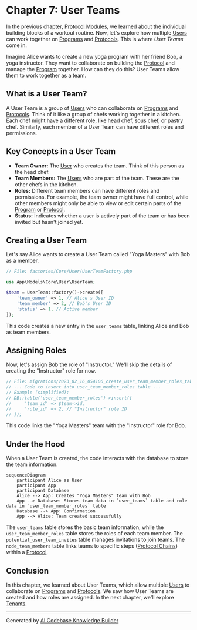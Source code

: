 # Chapter 7: User Teams

In the previous chapter, [Protocol Modules](06_protocol_modules.md), we learned about the individual building blocks of a workout routine. Now, let's explore how multiple [Users](01_users.md) can work together on [Programs](02_programs.md) and [Protocols](03_protocols.md).  This is where *User Teams* come in.

Imagine Alice wants to create a new yoga program with her friend Bob, a yoga instructor.  They want to collaborate on building the [Protocol](03_protocols.md) and manage the [Program](02_programs.md) together.  How can they do this?  User Teams allow them to work together as a team.

## What is a User Team?

A User Team is a group of [Users](01_users.md) who can collaborate on [Programs](02_programs.md) and [Protocols](03_protocols.md). Think of it like a group of chefs working together in a kitchen. Each chef might have a different role, like head chef, sous chef, or pastry chef.  Similarly, each member of a User Team can have different roles and permissions.

## Key Concepts in a User Team

* **Team Owner:** The [User](01_users.md) who creates the team.  Think of this person as the head chef.
* **Team Members:** The [Users](01_users.md) who are part of the team.  These are the other chefs in the kitchen.
* **Roles:**  Different team members can have different roles and permissions.  For example, the team owner might have full control, while other members might only be able to view or edit certain parts of the [Program](02_programs.md) or [Protocol](03_protocols.md).
* **Status:** Indicates whether a user is actively part of the team or has been invited but hasn't joined yet.

## Creating a User Team

Let's say Alice wants to create a User Team called "Yoga Masters" with Bob as a member.

```php
// File: factories/Core/User/UserTeamFactory.php

use App\Models\Core\User\UserTeam;

$team = UserTeam::factory()->create([
    'team_owner' => 1, // Alice's User ID
    'team_member' => 2, // Bob's User ID
    'status' => 1, // Active member
]);
```

This code creates a new entry in the `user_teams` table, linking Alice and Bob as team members.

## Assigning Roles

Now, let's assign Bob the role of "Instructor."  We'll skip the details of creating the "Instructor" role for now.

```php
// File: migrations/2023_02_16_054106_create_user_team_member_roles_table.php
// ... Code to insert into user_team_member_roles table ...
// Example (simplified):
// DB::table('user_team_member_roles')->insert([
//     'team_id' => $team->id,
//     'role_id' => 2, // "Instructor" role ID
// ]);
```

This code links the "Yoga Masters" team with the "Instructor" role for Bob.

## Under the Hood

When a User Team is created, the code interacts with the database to store the team information.

```mermaid
sequenceDiagram
    participant Alice as User
    participant App
    participant Database
    Alice --> App: Creates "Yoga Masters" team with Bob
    App --> Database: Stores team data in `user_teams` table and role data in `user_team_member_roles` table
    Database --> App: Confirmation
    App --> Alice: Team created successfully
```

The `user_teams` table stores the basic team information, while the `user_team_member_roles` table stores the roles of each team member.  The `potential_user_team_invites` table manages invitations to join teams. The `node_team_members` table links teams to specific steps ([Protocol Chains](05_protocol_chains.md)) within a [Protocol](03_protocols.md).

## Conclusion

In this chapter, we learned about User Teams, which allow multiple [Users](01_users.md) to collaborate on [Programs](02_programs.md) and [Protocols](03_protocols.md).  We saw how User Teams are created and how roles are assigned. In the next chapter, we'll explore [Tenants](08_tenants.md).


---

Generated by [AI Codebase Knowledge Builder](https://github.com/The-Pocket/Tutorial-Codebase-Knowledge)